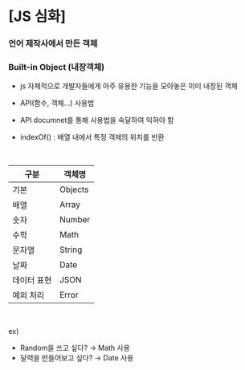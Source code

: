 # [JS 심화]

### 언어 제작사에서 만든 객체
### Built-in Object (내장객체)
- js 자체적으로 개발자들에게 아주 유용한 기능을 모아놓은 이미 내장된 객체
- API(함수, 객체...) 사용법 
- API documnet를 통해 사용법을 숙달하여 익혀야 함

- indexOf() : 배열 내에서 특정 객체의 위치를 반환

<br>

구분|객체명
-|-
기본|Objects
배열|Array
숫자|Number
수학|Math
문자열|String
날짜|Date
데이터 표현|JSON
예외 처리|Error

<br>

ex)
- Random을 쓰고 싶다? → Math 사용
- 달력을 만들어보고 싶다? → Date 사용